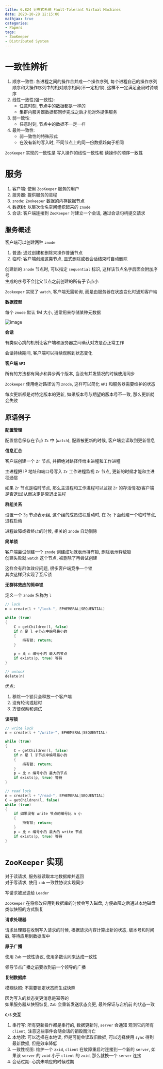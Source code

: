 ```yaml
---
title: 6.824 分布式系统 Fault-Tolerant Virtual Machines
date: 2023-10-28 12:15:00
mathjax: true
categories:
- Papers
tags: 
- ZooKeeper
- Distributed System
---
```


# 一致性辨析


1. 顺序一致性:
    各进程之间的操作合并成一个操作序列, 每个进程自己的操作序列顺序和大操作序列中的相对顺序相同(不一定相邻), 这样不一定满足全局时钟顺序
1. 线性一致性(强一致性): 
    - 任意时刻, 节点中的数据都是一样的
    - 集群内服务器数据都同步完成之后才能对外提供服务
2. 弱一致性:
    - 任意时刻, 节点中的数据不一定一样
3. 最终一致性:
    - 弱一致性的特殊形式
    - 在没有新的写入时, 不同节点上的同一份数据趋向于相同


`ZooKeeper` 实现的一致性是 写入操作的线性一致性和 读操作的顺序一致性

# 服务

1. 客户端: 使用 `ZooKeeper` 服务的用户
2. 服务器: 提供服务的进程
3. `znode`: `Zookeeper` 数据的内存数据节点
4. 数据树: 以层次命名空间组织起来的 `znode`
5. 会话: 客户端连接到 `ZooKeeper` 时建立一个会话, 通过会话句柄提交请求

## 服务概述

客户端可以创建两种 `znode`
1. 普通: 通过创建和删除来操作普通节点
2. 临时: 客户端创建这类节点, 显式删除或者会话结束时自动删除

创建新的 `znode` 节点时, 可以指定 `sequential` 标识, 这样该节点名字后面会附加序号 <br>
生成的序号不会比父节点之前创建的所有子节点小

`Zookeeper` 实现了 `watch`, 客户端无需轮询, 而是由服务器在状态变化时通知客户端

**数据模型**

每个 `znode` 默认 1M 大小, 通常用来存储某种元数据

![image](https://github.com/lzlcs/image-hosting/raw/master/image.46574wv6jza0.webp)


**会话**

有类似心跳的机制让客户端和服务器之间确认对方是否正常工作

会话持续期间, 客户端可以持续观察到状态变化

**客户端 `API`**

所有的方法都有同步和异步两个版本, 当没有并发情况的时候使用同步

`Zookeeper` 使用绝对路径访问 `znode`, 这样可以简化 `API` 和服务器需要维护的状态

每次更新都是对特定版本的更新, 如果版本号与期望的版本号不一致, 那么更新就会失败

## 原语例子

**配置管理**

配置信息保存在节点 `Zc` 中 (`watch`), 配置被更新的时候, 客户端会读取到更新信息

**信息汇合**

客户端创建一个 `Zr` 节点, 并把绝对路径传给主进程和工作进程

主进程把 IP 地址和端口号写入 `Zr`
工作进程监视 `Zr` 节点, 更新的时候才能和主进程通信

如果 `Zr` 节点是临时节点, 那么主进程和工作进程可以监视 `Zr` 的存活情况(客户端是否退出)从而决定是否退出进程

**群组关系**

设置一个 `Zg` 节点表示组, 这个组的成员进程启动时, 在 `Zg` 下面创建一个临时节点, 进程启动

进程故障或者终止的时候, 相关的 `znode` 自动删除

**简单锁**

客户端尝试创建一个 `znode` 创建成功就表示持有锁, 删除表示释放锁 <br>
创建失败就 `watch` 这个节点, 被删除了再尝试创建

这样会有群体效应问题, 很多客户端竞争一个锁 <br>
其次这样只实现了互斥锁

**无群体效应的简单锁**

定义一个 `znode` 名称为 `l`

```c
// lock
n = create(l + "/lock-", EPHEMERAL|SEQUENTIAL)

while (true) 
{
    C = getChildren(l, false)
    if n 是 l 子节点中编号最小的 
    {
        持有锁; return;
    }

    p = 比 n 编号小的 最大的节点
    if exists(p, true) 等待
}
```
```c
// unlock
delete(n)
```
优点: 
1. 移除一个锁只会释放一个客户端
2. 没有轮询或超时
3. 方便观察和调试

**读写锁**

```c
// write lock
n = create(l + "/write-", EPHEMERAL|SEQUENTIAL)

while (true)
{
    C = getChildren(l, false)
    if n 是 l 子节点中编号最小的 
    {
        持有锁; return;
    }
    p = 比 n 编号小的 最大的节点
    if exists(p, true) 等待
}
```
```c
// read lock
n = create(l + "/read-", EPHEMERAL|SEQUENTIAL)
C = getChildren(l, false)
while (true)
{
    if 如果没有 write 节点的编号比 n 小
    {
        持有锁; return; 
    }
    p = 比 n 编号小的 最大的 write 节点
    if exists(p, true) 等待
}
```

# `ZooKeeper` 实现

对于读请求, 服务器读取本地数据库并返回 <br>
对于写请求, 使用 `zab` 一致性协议实现同步 

写请求被发送给 `Leader` 

`ZooKeeper` 在将修改应用到数据库的时候会写入磁盘, 方便故障之后通过本地磁盘类似快照的方式恢复

**请求处理器**

请求处理器在收到写入请求的时候, 根据请求内容计算出新的状态, 版本号和时间戳, 等待应用到数据库中

**原子广播**

使用 `Zab` 一致性协议, 使用多数认同来达成一致性

领导节点广播之前要收到前一个领导的广播

**复制数据库**

模糊快照: 不需要锁定状态而生成快照

因为写入的状态变更消息是幂等的 <br>
如果服务器从快照恢复, `Zab` 会重新发送状态变更, 最终保证与宕机前 的状态一致

**`C/S` 交互**

1. 串行写: 所有更新操作都是串行的, 数据更新时, `server` 会通知 观测它的所有 `client`, 注意这些事件会随会话的销毁而消亡
2. 本地读: 可以选择在本地读, 但是可能会读取旧数据, 可以选择使用 `sync` 得到最新数据, 但是效率降低
3. 一致性视图: 维护一个 `zxid`, `client` 在故障重启时连接到一个新的 `server`, 如果该 `server` 的 `zxid` 小于 `client` 的 `zxid`, 那么就换一个 `server` 连接
4. 会话过期: 心跳未响应的时候过期





